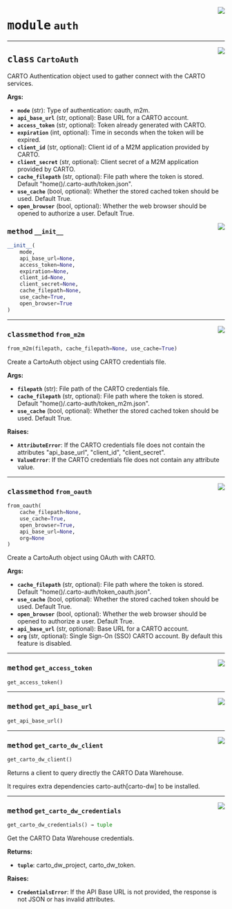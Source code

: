 <!-- markdownlint-disable -->

<a href="../carto_auth/auth.py#L0"><img align="right" style="float:right;" src="https://img.shields.io/badge/-source-cccccc?style=flat-square"></a>

# <kbd>module</kbd> `auth`






---

<a href="../carto_auth/auth.py#L18"><img align="right" style="float:right;" src="https://img.shields.io/badge/-source-cccccc?style=flat-square"></a>

## <kbd>class</kbd> `CartoAuth`
CARTO Authentication object used to gather connect with the CARTO services. 



**Args:**
 
 - <b>`mode`</b> (str):  Type of authentication: oauth, m2m. 
 - <b>`api_base_url`</b> (str, optional):  Base URL for a CARTO account. 
 - <b>`access_token`</b> (str, optional):  Token already generated with CARTO. 
 - <b>`expiration`</b> (int, optional):  Time in seconds when the token will be expired. 
 - <b>`client_id`</b> (str, optional):  Client id of a M2M application  provided by CARTO. 
 - <b>`client_secret`</b> (str, optional):  Client secret of a M2M application  provided by CARTO. 
 - <b>`cache_filepath`</b> (str, optional):  File path where the token is stored.  Default "home()/.carto-auth/token.json". 
 - <b>`use_cache`</b> (bool, optional):  Whether the stored cached token should be used.  Default True. 
 - <b>`open_browser`</b> (bool, optional):  Whether the web browser should be opened  to authorize a user. Default True. 

<a href="../carto_auth/auth.py#L38"><img align="right" style="float:right;" src="https://img.shields.io/badge/-source-cccccc?style=flat-square"></a>

### <kbd>method</kbd> `__init__`

```python
__init__(
    mode,
    api_base_url=None,
    access_token=None,
    expiration=None,
    client_id=None,
    client_secret=None,
    cache_filepath=None,
    use_cache=True,
    open_browser=True
)
```








---

<a href="../carto_auth/auth.py#L127"><img align="right" style="float:right;" src="https://img.shields.io/badge/-source-cccccc?style=flat-square"></a>

### <kbd>classmethod</kbd> `from_m2m`

```python
from_m2m(filepath, cache_filepath=None, use_cache=True)
```

Create a CartoAuth object using CARTO credentials file. 



**Args:**
 
 - <b>`filepath`</b> (str):  File path of the CARTO credentials file. 
 - <b>`cache_filepath`</b> (str, optional):  File path where the token is stored.  Default "home()/.carto-auth/token_m2m.json". 
 - <b>`use_cache`</b> (bool, optional):  Whether the stored cached token should be used.  Default True. 



**Raises:**
 
 - <b>`AttributeError`</b>:  If the CARTO credentials file does not contain the  attributes "api_base_url", "client_id", "client_secret". 
 - <b>`ValueError`</b>:  If the CARTO credentials file does not contain any  attribute value. 

---

<a href="../carto_auth/auth.py#L72"><img align="right" style="float:right;" src="https://img.shields.io/badge/-source-cccccc?style=flat-square"></a>

### <kbd>classmethod</kbd> `from_oauth`

```python
from_oauth(
    cache_filepath=None,
    use_cache=True,
    open_browser=True,
    api_base_url=None,
    org=None
)
```

Create a CartoAuth object using OAuth with CARTO. 



**Args:**
 
 - <b>`cache_filepath`</b> (str, optional):  File path where the token is stored.  Default "home()/.carto-auth/token_oauth.json". 
 - <b>`use_cache`</b> (bool, optional):  Whether the stored cached token should be used.  Default True. 
 - <b>`open_browser`</b> (bool, optional):  Whether the web browser should be opened  to authorize a user. Default True. 
 - <b>`api_base_url`</b> (str, optional):  Base URL for a CARTO account. 
 - <b>`org`</b> (str, optional):  Single Sign-On (SSO) CARTO account.  By default this feature is disabled. 

---

<a href="../carto_auth/auth.py#L193"><img align="right" style="float:right;" src="https://img.shields.io/badge/-source-cccccc?style=flat-square"></a>

### <kbd>method</kbd> `get_access_token`

```python
get_access_token()
```





---

<a href="../carto_auth/auth.py#L190"><img align="right" style="float:right;" src="https://img.shields.io/badge/-source-cccccc?style=flat-square"></a>

### <kbd>method</kbd> `get_api_base_url`

```python
get_api_base_url()
```





---

<a href="../carto_auth/auth.py#L244"><img align="right" style="float:right;" src="https://img.shields.io/badge/-source-cccccc?style=flat-square"></a>

### <kbd>method</kbd> `get_carto_dw_client`

```python
get_carto_dw_client()
```

Returns a client to query directly the CARTO Data Warehouse. 

It requires extra dependencies carto-auth[carto-dw] to be installed. 

---

<a href="../carto_auth/auth.py#L209"><img align="right" style="float:right;" src="https://img.shields.io/badge/-source-cccccc?style=flat-square"></a>

### <kbd>method</kbd> `get_carto_dw_credentials`

```python
get_carto_dw_credentials() → tuple
```

Get the CARTO Data Warehouse credentials. 



**Returns:**
 
 - <b>`tuple`</b>:  carto_dw_project, carto_dw_token. 



**Raises:**
 
 - <b>`CredentialsError`</b>:  If the API Base URL is not provided,  the response is not JSON or has invalid attributes. 




